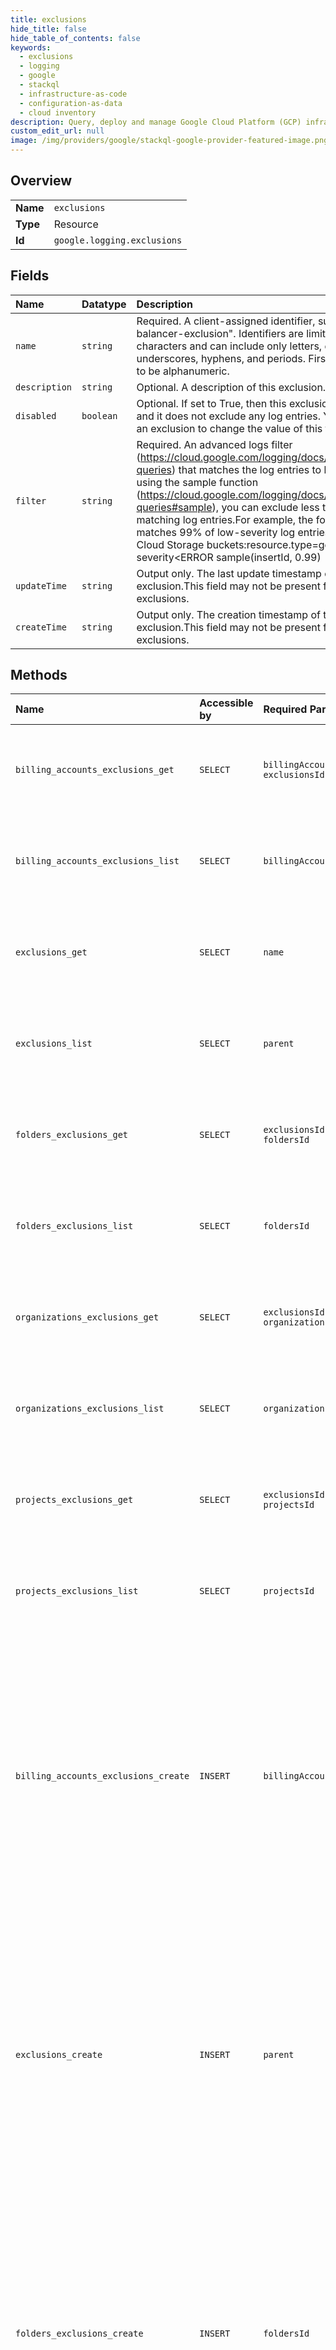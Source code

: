 ```yaml
---
title: exclusions
hide_title: false
hide_table_of_contents: false
keywords:
  - exclusions
  - logging
  - google    
  - stackql
  - infrastructure-as-code
  - configuration-as-data
  - cloud inventory
description: Query, deploy and manage Google Cloud Platform (GCP) infrastructure and resources using SQL
custom_edit_url: null
image: /img/providers/google/stackql-google-provider-featured-image.png
---
```

  
    

## Overview
<table><tbody>
<tr><td><b>Name</b></td><td><code>exclusions</code></td></tr>
<tr><td><b>Type</b></td><td>Resource</td></tr>
<tr><td><b>Id</b></td><td><code>google.logging.exclusions</code></td></tr>
</tbody></table>

## Fields
| Name | Datatype | Description |
|:-----|:---------|:------------|
| `name` | `string` | Required. A client-assigned identifier, such as "load-balancer-exclusion". Identifiers are limited to 100 characters and can include only letters, digits, underscores, hyphens, and periods. First character has to be alphanumeric. |
| `description` | `string` | Optional. A description of this exclusion. |
| `disabled` | `boolean` | Optional. If set to True, then this exclusion is disabled and it does not exclude any log entries. You can update an exclusion to change the value of this field. |
| `filter` | `string` | Required. An advanced logs filter (https://cloud.google.com/logging/docs/view/advanced-queries) that matches the log entries to be excluded. By using the sample function (https://cloud.google.com/logging/docs/view/advanced-queries#sample), you can exclude less than 100% of the matching log entries.For example, the following query matches 99% of low-severity log entries from Google Cloud Storage buckets:resource.type=gcs_bucket severity&lt;ERROR sample(insertId, 0.99) |
| `updateTime` | `string` | Output only. The last update timestamp of the exclusion.This field may not be present for older exclusions. |
| `createTime` | `string` | Output only. The creation timestamp of the exclusion.This field may not be present for older exclusions. |
## Methods
| Name | Accessible by | Required Params | Description |
|:-----|:--------------|:----------------|:------------|
| `billing_accounts_exclusions_get` | `SELECT` | `billingAccountsId, exclusionsId` | Gets the description of an exclusion in the _Default sink. |
| `billing_accounts_exclusions_list` | `SELECT` | `billingAccountsId` | Lists all the exclusions on the _Default sink in a parent resource. |
| `exclusions_get` | `SELECT` | `name` | Gets the description of an exclusion in the _Default sink. |
| `exclusions_list` | `SELECT` | `parent` | Lists all the exclusions on the _Default sink in a parent resource. |
| `folders_exclusions_get` | `SELECT` | `exclusionsId, foldersId` | Gets the description of an exclusion in the _Default sink. |
| `folders_exclusions_list` | `SELECT` | `foldersId` | Lists all the exclusions on the _Default sink in a parent resource. |
| `organizations_exclusions_get` | `SELECT` | `exclusionsId, organizationsId` | Gets the description of an exclusion in the _Default sink. |
| `organizations_exclusions_list` | `SELECT` | `organizationsId` | Lists all the exclusions on the _Default sink in a parent resource. |
| `projects_exclusions_get` | `SELECT` | `exclusionsId, projectsId` | Gets the description of an exclusion in the _Default sink. |
| `projects_exclusions_list` | `SELECT` | `projectsId` | Lists all the exclusions on the _Default sink in a parent resource. |
| `billing_accounts_exclusions_create` | `INSERT` | `billingAccountsId` | Creates a new exclusion in the _Default sink in a specified parent resource. Only log entries belonging to that resource can be excluded. You can have up to 10 exclusions in a resource. |
| `exclusions_create` | `INSERT` | `parent` | Creates a new exclusion in the _Default sink in a specified parent resource. Only log entries belonging to that resource can be excluded. You can have up to 10 exclusions in a resource. |
| `folders_exclusions_create` | `INSERT` | `foldersId` | Creates a new exclusion in the _Default sink in a specified parent resource. Only log entries belonging to that resource can be excluded. You can have up to 10 exclusions in a resource. |
| `organizations_exclusions_create` | `INSERT` | `organizationsId` | Creates a new exclusion in the _Default sink in a specified parent resource. Only log entries belonging to that resource can be excluded. You can have up to 10 exclusions in a resource. |
| `projects_exclusions_create` | `INSERT` | `projectsId` | Creates a new exclusion in the _Default sink in a specified parent resource. Only log entries belonging to that resource can be excluded. You can have up to 10 exclusions in a resource. |
| `billing_accounts_exclusions_delete` | `DELETE` | `billingAccountsId, exclusionsId` | Deletes an exclusion in the _Default sink. |
| `exclusions_delete` | `DELETE` | `name` | Deletes an exclusion in the _Default sink. |
| `folders_exclusions_delete` | `DELETE` | `exclusionsId, foldersId` | Deletes an exclusion in the _Default sink. |
| `organizations_exclusions_delete` | `DELETE` | `exclusionsId, organizationsId` | Deletes an exclusion in the _Default sink. |
| `projects_exclusions_delete` | `DELETE` | `exclusionsId, projectsId` | Deletes an exclusion in the _Default sink. |
| `_billing_accounts_exclusions_list` | `EXEC` | `billingAccountsId` | Lists all the exclusions on the _Default sink in a parent resource. |
| `_exclusions_list` | `EXEC` | `parent` | Lists all the exclusions on the _Default sink in a parent resource. |
| `_folders_exclusions_list` | `EXEC` | `foldersId` | Lists all the exclusions on the _Default sink in a parent resource. |
| `_organizations_exclusions_list` | `EXEC` | `organizationsId` | Lists all the exclusions on the _Default sink in a parent resource. |
| `_projects_exclusions_list` | `EXEC` | `projectsId` | Lists all the exclusions on the _Default sink in a parent resource. |
| `billing_accounts_exclusions_patch` | `EXEC` | `billingAccountsId, exclusionsId` | Changes one or more properties of an existing exclusion in the _Default sink. |
| `exclusions_patch` | `EXEC` | `name` | Changes one or more properties of an existing exclusion in the _Default sink. |
| `folders_exclusions_patch` | `EXEC` | `exclusionsId, foldersId` | Changes one or more properties of an existing exclusion in the _Default sink. |
| `organizations_exclusions_patch` | `EXEC` | `exclusionsId, organizationsId` | Changes one or more properties of an existing exclusion in the _Default sink. |
| `projects_exclusions_patch` | `EXEC` | `exclusionsId, projectsId` | Changes one or more properties of an existing exclusion in the _Default sink. |
